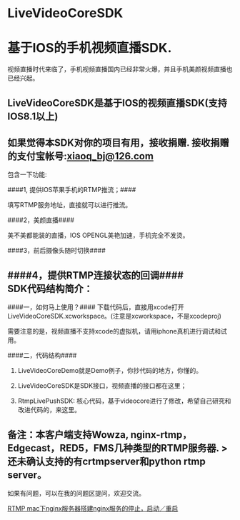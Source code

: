 # LiveVideoCoreSDK 
基于IOS的手机视频直播SDK.
============================
视频直播时代来临了，手机视频直播国内已经非常火爆，并且手机美颜视频直播也已经兴起。

LiveVideoCoreSDK是基于IOS的视频直播SDK(支持IOS8.1以上)
--------------------------------------------------------
如果觉得本SDK对你的项目有用，接收捐赠. 接收捐赠的支付宝帐号:xiaoq_bj@126.com
-----------------------------------------------------------------------------
包含一下功能:

####1, 提供IOS苹果手机的RTMP推流；####

填写RTMP服务地址，直接就可以进行推流。

####2，美颜直播####

美不美都能装的直播，IOS OPENGL美艳加速，手机完全不发烫。

####3，前后摄像头随时切换####

####4，提供RTMP连接状态的回调####
<br>
SDK代码结构简介：
----------------------------------
####一，如何马上使用？####
下载代码后，直接用xcode打开LiveVideoCoreSDK.xcworkspace。(注意是xcworkspace，不是xcodeproj)

需要注意的是，视频直播不支持xcode的虚拟机，请用iphone真机进行调试和试用。


####二，代码结构####
1) LiveVideoCoreDemo就是Demo例子，你抄代码的地方，你懂的。

2) LiveVideoCoreSDK是SDK接口，视频直播的接口都在这里；

3) RtmpLivePushSDK: 核心代码，基于videocore进行了修改，希望自己研究和改进代码的，来这里。

备注：本客户端支持Wowza, nginx-rtmp，Edgecast，RED5，FMS几种类型的RTMP服务器. >还未确认支持的有crtmpserver和python rtmp server。
--------------------------------------------------------
如果有问题，可以在我的问题区提问，欢迎交流。

[RTMP mac下nginx服务器搭建](http://www.cnblogs.com/damiao/p/5231221.html)[nginx服务的停止，启动／重启](http://www.cnblogs.com/derekchen/archive/2011/02/17/1957209.html)

